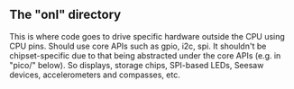 
The "onl" directory
-----------------------

This is where code goes to drive specific hardware outside the CPU using CPU pins. Should
use core APIs such as gpio, i2c, spi. It shouldn't be chipset-specific due to that being
abstracted under the core APIs (e.g. in "pico/" below). So displays, storage chips,
SPI-based LEDs, Seesaw devices, accelerometers and compasses, etc.








